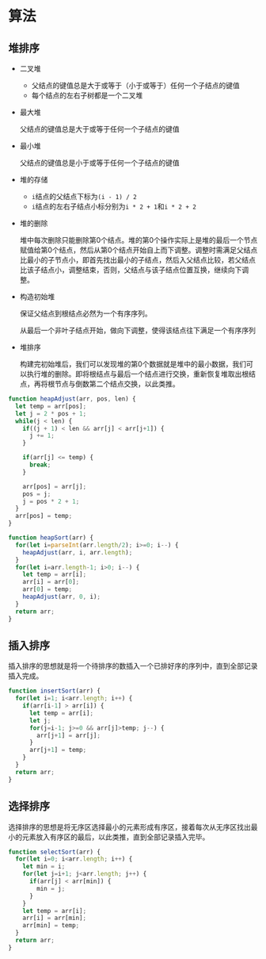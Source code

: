# 算法

##  堆排序

* 二叉堆

  * 父结点的键值总是大于或等于（小于或等于）任何一个子结点的键值
  * 每个结点的左右子树都是一个二叉堆

* 最大堆

  父结点的键值总是大于或等于任何一个子结点的键值

* 最小堆

  父结点的键值总是小于或等于任何一个子结点的键值

* 堆的存储

  * `i`结点的父结点下标为`(i - 1) / 2`
  * `i`结点的左右子结点小标分别为`i * 2 + 1`和`i * 2 + 2`

* 堆的删除

  堆中每次删除只能删除第0个结点。堆的第0个操作实际上是堆的最后一个节点赋值给第0个结点，然后从第0个结点开始自上而下调整。调整时需满足父结点比最小的子节点小，即首先找出最小的子结点，然后入父结点比较，若父结点比该子结点小，调整结束，否则，父结点与该子结点位置互换，继续向下调整。

* 构造初始堆

  保证父结点到根结点必然为一个有序序列。

  从最后一个非叶子结点开始，做向下调整，使得该结点往下满足一个有序序列

* 堆排序

  构建完初始堆后，我们可以发现堆的第0个数据就是堆中的最小数据，我们可以执行堆的删除。即将根结点与最后一个结点进行交换，重新恢复堆取出根结点，再将根节点与倒数第二个结点交换，以此类推。

```javascript
function heapAdjust(arr, pos, len) {
  let temp = arr[pos];
  let j = 2 * pos + 1;
  while(j < len) {
    if((j + 1) < len && arr[j] < arr[j+1]) {
      j += 1;
    }

    if(arr[j] <= temp) {
      break;
    }

    arr[pos] = arr[j];
    pos = j;
    j = pos * 2 + 1;
  }
  arr[pos] = temp;
}

function heapSort(arr) {
  for(let i=parseInt(arr.length/2); i>=0; i--) {
    heapAdjust(arr, i, arr.length);
  }
  for(let i=arr.length-1; i>0; i--) {
    let temp = arr[i];
    arr[i] = arr[0];
    arr[0] = temp;
    heapAdjust(arr, 0, i);
  }
  return arr;
}
```



## 插入排序

插入排序的思想就是将一个待排序的数插入一个已排好序的序列中，直到全部记录插入完成。

```javascript
function insertSort(arr) {
  for(let i=1; i<arr.length; i++) {
    if(arr[i-1] > arr[i]) {
      let temp = arr[i];
      let j;
      for(j=i-1; j>=0 && arr[j]>temp; j--) {
        arr[j+1] = arr[j];
      }
      arr[j+1] = temp;
    }
  }
  return arr;
}
```



## 选择排序

选择排序的思想是将无序区选择最小的元素形成有序区，接着每次从无序区找出最小的元素放入有序区的最后，以此类推，直到全部记录插入完毕。

```javascript
function selectSort(arr) {
  for(let i=0; i<arr.length; i++) {
    let min = i;
    for(let j=i+1; j<arr.length; j++) {
      if(arr[j] < arr[min]) {
        min = j;
      }
    }
    let temp = arr[i];
    arr[i] = arr[min];
    arr[min] = temp;
  }
  return arr;
}
```

